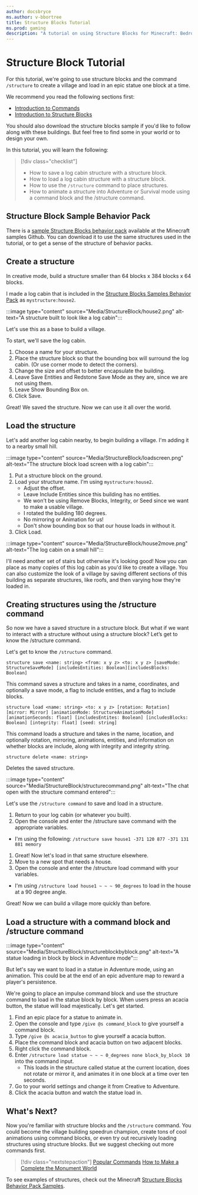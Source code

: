 ```yaml
---
author: docsbryce
ms.author: v-bbortree
title: Structure Blocks Tutorial
ms.prod: gaming
description: "A tutorial on using Structure Blocks for Minecraft: Bedrock Edition"
---
```


# Structure Block Tutorial

For this tutorial, we're going to use structure blocks and the command `/structure` to create a village and load in an epic statue one block at a time.

We recommend you read the following sections first:

- [Introduction to Commands](CommandsIntroduction.md)
- [Introduction to Structure Blocks](IntroductionToStructureBlocks.md)

You should also download the structure blocks sample if you'd like to follow along with these buildings. But feel free to find some in your world or to design your own.

In this tutorial, you will learn the following:

> [!div class="checklist"]
>
> - How to save a log cabin structure with a structure block.
> - How to load a log cabin structure with a structure block.
> - How to use the `/structure` command to place structures.
> - How to animate a structure into Adventure or Survival mode using a command block and the /structure command.

## Structure Block Sample Behavior Pack

There is a [sample Structure Blocks behavior pack](https://github.com/microsoft/minecraft-samples/tree/main/structure_blocks_sample_behavior_pack) available at the Minecraft samples Github. You can download it to use the same structures used in the tutorial, or to get a sense of the structure of behavior packs.

## Create a structure

In creative mode, build a structure smaller than 64 blocks x 384 blocks x 64 blocks.

I made a log cabin that is included in the [Structure Blocks Samples Behavior Pack](https://github.com/microsoft/minecraft-samples/blob/main/structure_blocks_sample_behavior_pack/README.md) as `mystructure:house2`.

:::image type="content" source="Media/StructureBlock/house2.png" alt-text="A structure built to look like a log cabin":::

Let's use this as a base to build a village.

To start, we'll save the log cabin.

1. Choose a name for your structure.
2. Place the structure block so that the bounding box will surround the log cabin. (Or use corner mode to detect the corners).
3. Change the size and offset to better encapsulate the building.
4. Leave Save Entities and Redstone Save Mode as they are, since we are not using them.
5. Leave Show Bounding Box on.
6. Click Save.

Great! We saved the structure. Now we can use it all over the world.

## Load the structure

Let's add another log cabin nearby, to begin building a village. I'm adding it to a nearby small hill.

:::image type="content" source="Media/StructureBlock/loadscreen.png" alt-text="The structure block load screen with a log cabin":::

1. Put a structure block on the ground.
1. Load your structure name. I'm using `mystructure:house2`.
   - Adjust the offset.
   - Leave Include Entities since this building has no entities.
   - We won't be using Remove Blocks, Integrity, or Seed since we want to make a usable village.
   - I rotated the building 180 degrees.
   - No mirroring or Animation for us!
   - Don't show bounding box so that our house loads in without it.
1. Click Load.

:::image type="content" source="Media/StructureBlock/house2move.png" alt-text="The log cabin on a small hill":::

I'll need another set of stairs but otherwise it's looking good! Now you can place as many copies of this log cabin as you'd like to create a village. You can also customize the look of a village by saving different sections of this building as separate structures, like roofs, and then varying how they're loaded in.

## Creating structures using the /structure command

So now we have a saved structure in a structure block. But what if we want to interact with a structure without using a structure block? Let’s get to know the /structure command. 

Let's get to know the `/structure` command.

```
structure save <name: string> <from: x y z> <to: x y z> [saveMode: StructureSaveMode] [includesEntities: Boolean][includesBlocks: Boolean]
```

This command saves a structure and takes in a name, coordinates, and optionally a save mode, a flag to include entities, and a flag to include blocks.

```
structure load <name: string> <to: x y z> [rotation: Rotation] [mirror: Mirror] [animationMode: StructureAnimationMode] [animationSeconds: float] [includesEntites: Boolean] [includesBlocks: Boolean] [integrity: float] [seed: string]
```

This command loads a structure and takes in the name, location, and optionally rotation, mirroring, animations, entities, and information on whether blocks are include, along with integrity and integrity string.

```
structure delete <name: string>
```

Deletes the saved structure.

:::image type="content" source="Media/StructureBlock/structurecommand.png" alt-text="The chat open with the structure command entered":::


Let's use the `/structure command` to save and load in a structure.

1. Return to your log cabin (or whatever you built).
2. Open the console and enter the /structure save command with the appropriate variables.
  - I'm using the following: `/structure save house1 -371 120 877 -371 131 881 memory`
1. Great! Now let's load in that same structure elsewhere.
1. Move to a new spot that needs a house.
1. Open the console and enter the /structure load command with your variables.
  - I'm using `/structure load house1 ~ ~ ~ 90_degrees` to load in the house at a 90 degree angle.

Great! Now we can build a village more quickly than before.

## Load a structure with a command block and /structure command

:::image type="content" source="Media/StructureBlock/structureblockbyblock.png" alt-text="A statue loading in block by block in Adventure mode":::

But let's say we want to load in a statue in Adventure mode, using an animation. This could be at the end of an epic adventure map to reward a player's persistence.

We're going to place an impulse command block and use the structure command to load in the statue block by block. When users press an acacia button, the statue will load majestically.
Let's get started.

1. Find an epic place for a statue to animate in.
2. Open the console and type `/give @s command_block` to give yourself a command block.
3. Type `/give @s acacia_button` to give yourself a acacia button.
4. Place the command block and acacia button on two adjacent blocks.
5. Right click the command block. 
6. Enter `/structure load statue ~ ~ ~ 0_degrees none block_by_block 10` into the command input.
    - This loads in the structure called statue at the current location, does not rotate or mirror it, and animates it in one block at a time over ten seconds.
7. Go to your world settings and change it from Creative to Adventure.
8. Click the acacia button and watch the statue load in. 

## What's Next?

Now you're familiar with structure blocks and the `/structure` command. You could become the village building speedrun champion, create tons of cool animations using command blocks, or even try out recursively loading structures using structure blocks. But we suggest checking out more commands first.

> [!div class="nextstepaction"]
> [Popular Commands](CommandsPopularCommands.md)
> [How to Make a Complete the Monument World](CommandsHowToMakeACTMWorld.md)

To see examples of structures, check out the Minecraft [Structure Blocks Behavior Pack Samples](https://github.com/microsoft/minecraft-samples/blob/main/structure_blocks_sample_behavior_pack/README.md).
